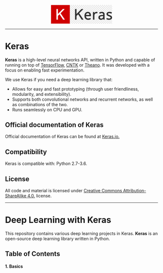 <p align="center"><img width="40%" src="Keras logo.png" /></p>


--------------------------------------------------------------------------------             

# **Keras**


**Keras** is a high-level neural networks API, written in Python and capable of running on top of [TensorFlow](https://github.com/tensorflow/tensorflow), [CNTK](https://github.com/Microsoft/cntk) or [Theano](https://github.com/Theano/Theano). It was developed with a focus on enabling fast experimentation. 

We use Keras if you need a deep learning library that:

  - Allows for easy and fast prototyping (through user friendliness, modularity, and extensibility).
  - Supports both convolutional networks and recurrent networks, as well as combinations of the two.
  - Runs seamlessly on CPU and GPU.
  
## **Official documentation of Keras**  
  
Official documentation of Keras can be found at [Keras.io.](https://keras.io/)


## **Compatibility**

Keras is compatible with: Python 2.7-3.6.


## **License**

All code and material is licensed under [Creative Commons Attribution-ShareAlike 4.0.]( https://creativecommons.org/licenses/by-sa/4.0/) license.

--------------------------------------------------------------------------------

# **Deep Learning with Keras**

This repository contains various deep learning projects in Keras. **Keras** is an open-source deep learning library written in Python. 


## **Table of Contents**


#### **1. Basics**
